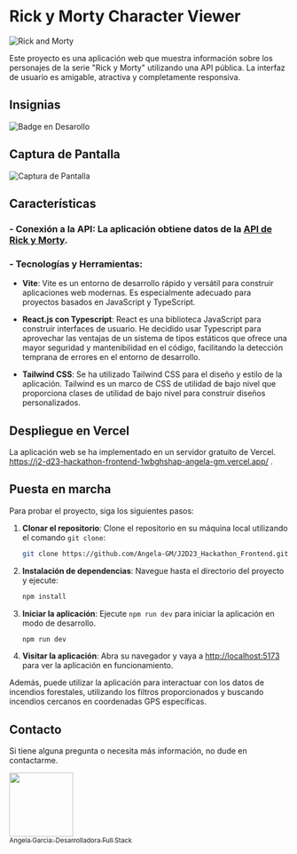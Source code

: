 # Rick y Morty Character Viewer

![Rick and Morty](https://rickandmortyapi.com/api/character/avatar/1.jpeg)

Este proyecto es una aplicación web que muestra información sobre los personajes de la serie "Rick y Morty" utilizando una API pública. La interfaz de usuario es amigable, atractiva y completamente responsiva.

## Insignias

   ![Badge en Desarollo](https://img.shields.io/badge/STATUS-EN%20DESAROLLO-green)
   
## Captura de Pantalla

![Captura de Pantalla](/screenshot.png)

## Características

### - **Conexión a la API**: La aplicación obtiene datos de la [API de Rick y Morty](https://rickandmortyapi.com/).

### - **Tecnologías y Herramientas**: 
- **Vite**: Vite es un entorno de desarrollo rápido y versátil para construir aplicaciones web modernas. Es especialmente adecuado para proyectos basados en JavaScript y TypeScript. 

- **React.js con Typescript**: React es una biblioteca JavaScript para construir interfaces de usuario. He decidido usar Typescript para aprovechar las ventajas de un sistema de tipos estáticos que ofrece una mayor seguridad y mantenibilidad en el código, facilitando la detección temprana de errores en el entorno de desarrollo.

- **Tailwind CSS**: Se ha utilizado Tailwind CSS para el diseño y estilo de la aplicación. Tailwind es un marco de CSS de utilidad de bajo nivel que proporciona clases de utilidad de bajo nivel para construir diseños personalizados.

## Despliegue en Vercel

La aplicación web se ha implementado en un servidor gratuito de Vercel. https://j2-d23-hackathon-frontend-1wbghshap-angela-gm.vercel.app/
.


## Puesta en marcha

Para probar el proyecto, siga los siguientes pasos:

1. **Clonar el repositorio**: Clone el repositorio en su máquina local utilizando el comando `git clone`:

   ```bash
   git clone https://github.com/Angela-GM/J2D23_Hackathon_Frontend.git
   ```

2. **Instalación de dependencias**: Navegue hasta el directorio del proyecto y ejecute:


   ```bash
   npm install
   ```

<!-- 
3. **Ejecución de pruebas unitarias**: Ejecute `npm run test` para ejecutar las pruebas unitarias con Vitest.

   ```bash
   npm run test
   ``` -->

3. **Iniciar la aplicación**: Ejecute `npm run dev` para iniciar la aplicación en modo de desarrollo.

   ```bash
   npm run dev
   ```

4. **Visitar la aplicación**: Abra su navegador y vaya a [http://localhost:5173](http://localhost:5173) para ver la aplicación en funcionamiento.

Además, puede utilizar la aplicación para interactuar con los datos de incendios forestales, utilizando los filtros proporcionados y buscando incendios cercanos en coordenadas GPS específicas.

## Contacto

Si tiene alguna pregunta o necesita más información, no dude en contactarme.

[<img src="https://avatars.githubusercontent.com/u/116819605?s=400&u=bae5f7e88a358d3fbbd2f0e8521dda9a57739c70&v=4" width=115><br><sub>Angela Garcia: Desarrolladora Full Stack</sub>](https://github.com/Angela-GM)


